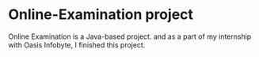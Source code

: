 # Online-Examination project
Online Examination is a Java-based project. and as a part of my internship with Oasis Infobyte, I finished this project.
